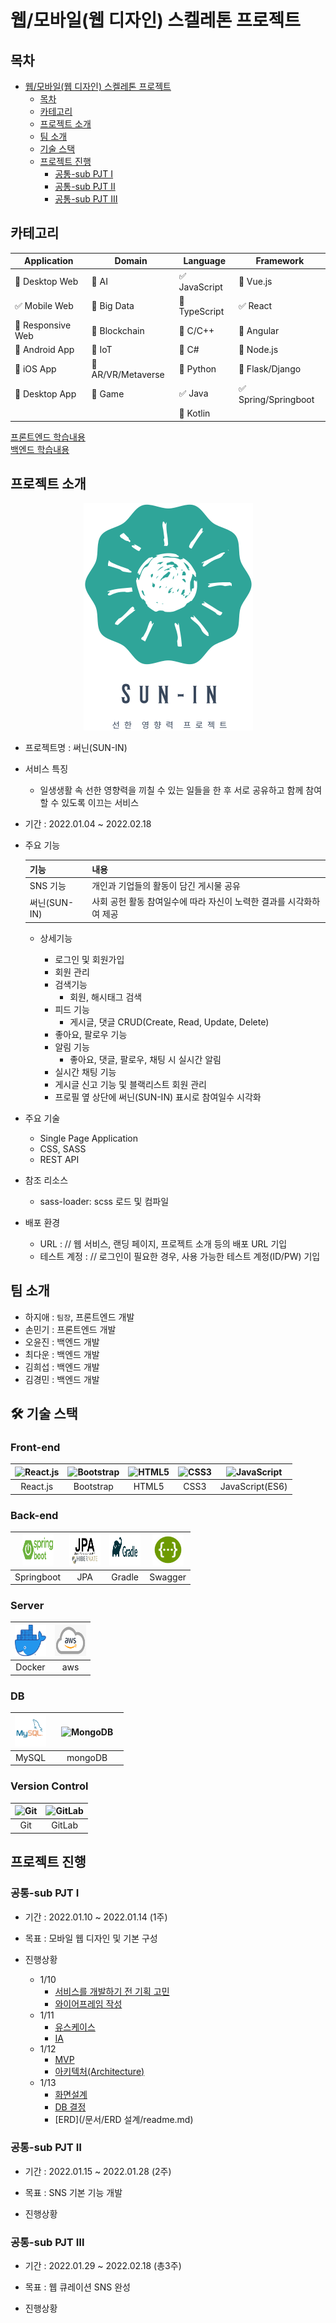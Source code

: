 # 웹/모바일(웹 디자인) 스켈레톤 프로젝트

## 목차

- [웹/모바일(웹 디자인) 스켈레톤 프로젝트](#웹모바일웹-디자인-스켈레톤-프로젝트)
  - [목차](#목차)
  - [카테고리](#카테고리)
  - [프로젝트 소개](#프로젝트-소개)
  - [팀 소개](#팀-소개)
  - [기술 스택](#기술-스택)
  - [프로젝트 진행](#프로젝트-진행)
    - [공통-sub PJT Ⅰ](#공통-sub-pjt-ⅰ)
    - [공통-sub PJT Ⅱ](#공통-sub-pjt-ⅱ)
    - [공통-sub PJT Ⅲ](#공통-sub-pjt-ⅲ)

<!-- 필수 항목 -->

## 카테고리

| Application                          | Domain                                | Language                         | Framework                            |
| ------------------------------------ | ------------------------------------- | -------------------------------- | ------------------------------------ |
| :black_square_button: Desktop Web    | :black_square_button: AI              | :white_check_mark: JavaScript    | :black_square_button: Vue.js         |
| :white_check_mark: Mobile Web        | :black_square_button: Big Data        | :black_square_button: TypeScript | :white_check_mark: React             |
| :black_square_button: Responsive Web | :black_square_button: Blockchain      | :black_square_button: C/C++      | :black_square_button: Angular        |
| :black_square_button: Android App    | :black_square_button: IoT             | :black_square_button: C#         | :black_square_button: Node.js        |
| :black_square_button: iOS App        | :black_square_button: AR/VR/Metaverse | :black_square_button: Python     | :black_square_button: Flask/Django   |
| :black_square_button: Desktop App    | :black_square_button: Game            | :white_check_mark: Java          | :white_check_mark: Spring/Springboot |
|                                      |                                       | :black_square_button: Kotlin     |                                      |

[프론트엔드 학습내용](/문서/FRONTEND.md)  
[백엔드 학습내용](/문서/BACKEND.md)

<!-- 필수 항목 -->

## 프로젝트 소개
<div align="center">
<img src="md-images/logo2.png">
</div>


- 프로젝트명 : 써닌(SUN-IN)

- 서비스 특징


  - 일생생활 속 선한 영향력을 끼칠 수 있는 일들을 한 후 서로 공유하고 함께 참여할 수 있도록 이끄는 서비스

- 기간 : 2022.01.04 ~ 2022.02.18

- 주요 기능

  | 기능         | 내용                                                         |
  | ------------ | ------------------------------------------------------------ |
  | SNS 기능     | 개인과 기업들의 활동이 담긴 게시물 공유                      |
  | 써닌(SUN-IN) | 사회 공헌 활동 참여일수에 따라 자신이 노력한 결과를 시각화하여 제공 |

  - 상세기능

    - 로그인 및 회원가입
    - 회원 관리
    - 검색기능
      - 회원, 해시태그 검색
    - 피드 기능
      - 게시글, 댓글 CRUD(Create, Read, Update, Delete)
    - 좋아요, 팔로우 기능
    - 알림 기능
      - 좋아요, 댓글, 팔로우, 채팅 시 실시간 알림
    - 실시간 채팅 기능
    - 게시글 신고 기능 및 블랙리스트 회원 관리
    - 프로필 옆 상단에 써닌(SUN-IN) 표시로 참여일수 시각화

    

- 주요 기술
  - Single Page Application
  - CSS, SASS
  - REST API
  
- 참조 리소스
  - sass-loader: scss 로드 및 컴파일
  
- 배포 환경
  - URL : // 웹 서비스, 랜딩 페이지, 프로젝트 소개 등의 배포 URL 기입
  - 테스트 계정 : // 로그인이 필요한 경우, 사용 가능한 테스트 계정(ID/PW) 기입

<!-- 자유 양식 -->

## 팀 소개

- 하지애 : `팀장`, 프론트엔드 개발
- 손민기 : 프론트엔드 개발
- 오윤진 : 백엔드 개발
- 최다운 : 백엔드 개발
- 김희섭 : 백엔드 개발
- 김경민 : 백엔드 개발

<!-- 자유 양식 -->



## 🛠 기술 스택

### **Front-end**

| <img src="https://profilinator.rishav.dev/skills-assets/react-original-wordmark.svg" alt="React.js" width="50px" height="50px" /> | <img src="https://profilinator.rishav.dev/skills-assets/bootstrap-plain.svg" alt="Bootstrap" width="50px" height="50px" /> |<img src="https://profilinator.rishav.dev/skills-assets/html5-original-wordmark.svg" alt="HTML5" width="50px" height="50px" /> | <img src="https://profilinator.rishav.dev/skills-assets/css3-original-wordmark.svg" alt="CSS3" width="50px" height="50px" /> | <img src="https://profilinator.rishav.dev/skills-assets/javascript-original.svg" alt="JavaScript" width="50px" height="50px" /> |
| :--------------------------------------------------------------------------------------------------------------------------------------------------------------------------------: | :-----------------------------------------------------------------------------------------------------------------------------------------: | :------------------------------------------------------------------------------------------------------------------------------: | :-------------------------------------------------------------------------------------------------------------: | :-------------------------------------------------------------------------------------------------------------------------: |
|                                                                                       React.js                                                                                       |                                                                Bootstrap                                                                 |                                                              HTML5                                                               |                                                     CSS3|                                                           JavaScript(ES6)                                                           |

### **Back-end**
| <img src="md-images/springboot.png" width="50" height="50"/> | <img src="md-images/jpa.png" width="50" height="50"/> | <img src="md-images/gradle.png" width="50" height="50"/> | <img src="md-images/swagger.png" width="50" height="50"/> |
| :--------------------------------------------------------------------------------------------------------------------------------------------------------------------------------: | :-----------------------------------------------------------------------------------------------------------------------------------------: | :------------------------------------------------------------------------------------------------------------------------------: | :-------------------------------------------------------------------------------------------------------------: |
|                                                                                       Springboot                                                                                       |                                                                 JPA                                                                 |                                                              Gradle                                                               |                                                      Swagger                                                      |

### **Server**
| <img src="md-images/docker.png" width="50" height="50"/> |<img src="md-images/aws.png" width="50" height="50"/> |
| :---------------------------------------------------------------------------------------------------------------: | :------------------------------------------------------------------------------------------------------------: |
|                                                        Docker                                                       |                                                     aws                                                     |

### **DB**
| <img src="md-images/mysql.png" width="50" height="50"/> |<img style="margin: 10px" src="https://profilinator.rishav.dev/skills-assets/mongodb-original-wordmark.svg" alt="MongoDB" height="50" /> |
| :---------------------------------------------------------------------------------------------------------------: | :------------------------------------------------------------------------------------------------------------: |
|                                                        MySQL                                                       |                                                     mongoDB                                                     |

### **Version Control**

| <img src="https://profilinator.rishav.dev/skills-assets/git-scm-icon.svg" alt="Git" width="50px" height="50px" /> | <img src="https://profilinator.rishav.dev/skills-assets/gitlab.svg" alt="GitLab" width="50px" height="50px" /> |
| :---------------------------------------------------------------------------------------------------------------: | :------------------------------------------------------------------------------------------------------------: |
|                                                        Git                                                        |                                                     GitLab           



## 프로젝트 진행

### 공통-sub PJT Ⅰ

- 기간 : 2022.01.10 ~ 2022.01.14 (1주)
- 목표 : 모바일 웹 디자인 및 기본 구성

- 진행상황
  - 1/10
    - [서비스를 개발하기 전 기획 고민](/문서/와이어프레임/README.md)
    - [와이어프레임 작성](/문서/와이어프레임/README.md)
  - 1/11
    - [유스케이스](/문서/유스케이스/README.md)
    - [IA](/문서/IA/README.md)
  - 1/12
    - [MVP](/문서/IA/README.md)
    - [아키텍처(Architecture)](/문서/아키텍처/readme.md)
  - 1/13
    - [화면설계](/문서/화면설계/readme.md)
    - [DB 결정](/문서/화면설계/readme.md)
    - [ERD](/문서/ERD 설계/readme.md)

### 공통-sub PJT Ⅱ

- 기간 : 2022.01.15 ~ 2022.01.28 (2주)
- 목표 : SNS 기본 기능 개발

- 진행상황

### 공통-sub PJT Ⅲ

- 기간 : 2022.01.29 ~ 2022.02.18 (총3주)
- 목표 : 웹 큐레이션 SNS 완성

- 진행상황
